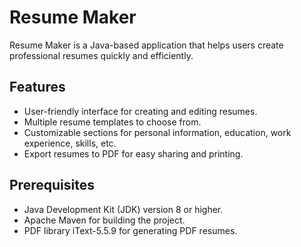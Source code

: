 # Resume Maker

Resume Maker is a Java-based application that helps users create professional resumes quickly and efficiently.

## Features

- User-friendly interface for creating and editing resumes.
- Multiple resume templates to choose from.
- Customizable sections for personal information, education, work experience, skills, etc.
- Export resumes to PDF for easy sharing and printing.

## Prerequisites

- Java Development Kit (JDK) version 8 or higher.
- Apache Maven for building the project.
- PDF library iText-5.5.9 for generating PDF resumes.
